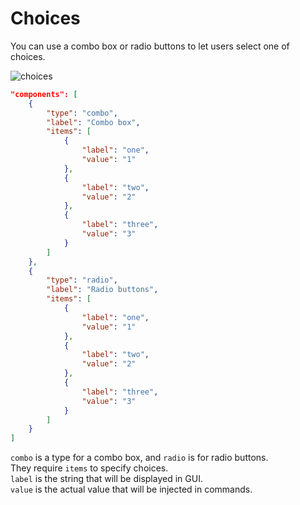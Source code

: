 # Choices

You can use a combo box or radio buttons to let users select one of choices.

![choices](https://github.com/matyalatte/tuw/assets/69258547/3e178f69-3db7-4c43-b08f-d962912f096a)

```json
"components": [
    {
        "type": "combo",
        "label": "Combo box",
        "items": [
            {
                "label": "one",
                "value": "1"
            },
            {
                "label": "two",
                "value": "2"
            },
            {
                "label": "three",
                "value": "3"
            }
        ]
    },
    {
        "type": "radio",
        "label": "Radio buttons",
        "items": [
            {
                "label": "one",
                "value": "1"
            },
            {
                "label": "two",
                "value": "2"
            },
            {
                "label": "three",
                "value": "3"
            }
        ]
    }
]
```

`combo` is a type for a combo box, and `radio` is for radio buttons.  
They require `items` to specify choices.  
`label` is the string that will be displayed in GUI.  
`value` is the actual value that will be injected in commands.  
